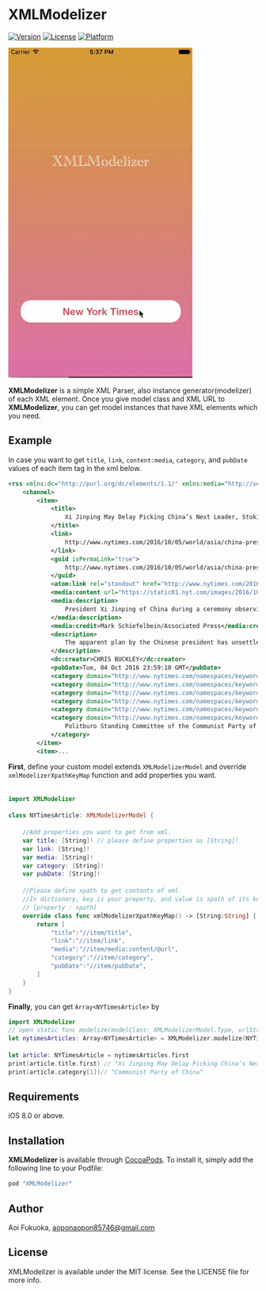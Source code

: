 # XMLModelizer

[![Version](https://img.shields.io/cocoapods/v/XMLModelizer.svg?style=flat)](http://cocoapods.org/pods/XMLModelizer)
[![License](https://img.shields.io/cocoapods/l/XMLModelizer.svg?style=flat)](http://cocoapods.org/pods/XMLModelizer)
[![Platform](https://img.shields.io/cocoapods/p/XMLModelizer.svg?style=flat)](http://cocoapods.org/pods/XMLModelizer)

![sample](https://github.com/aoifukuoka/XMLModelizer/raw/master/sample.gif)

**XMLModelizer** is a simple XML Parser, also instance generator(modelizer) of each XML element.
Once you give model class and XML URL to **XMLModelizer**, you can get model instances that have XML elements which you need.  

## Example

In case you want to get `title`, `link`, `content:media`, `category`, and `pubDate` values of each item tag in the xml below.

```xml
<rss xmlns:dc="http://purl.org/dc/elements/1.1/" xmlns:media="http://search.yahoo.com/mrss/" xmlns:atom="http://www.w3.org/2005/Atom" xmlns:nyt="http://www.nytimes.com/namespaces/rss/2.0" version="2.0">
    <channel>
        <item>
            <title>
                Xi Jinping May Delay Picking China’s Next Leader, Stoking Speculation
            </title>
            <link>
                http://www.nytimes.com/2016/10/05/world/asia/china-president-xi-jinping-successor.html?partner=rss&emc=rss
            </link>
            <guid isPermaLink="true">
                http://www.nytimes.com/2016/10/05/world/asia/china-president-xi-jinping-successor.html
            </guid>
            <atom:link rel="standout" href="http://www.nytimes.com/2016/10/05/world/asia/china-president-xi-jinping-successor.html?partner=rss&emc=rss"/>
            <media:content url="https://static01.nyt.com/images/2016/10/03/world/04CHINA-XI-web1/04CHINA-XI-web1-moth.jpg" medium="image" height="151" width="151"/>
            <media:description>
                President Xi Jinping of China during a ceremony observing Martyrs’ Day, a holiday that memorializes Chinese who died in battle against foreign powers, at Tiananmen Square in Beijing last week.
            </media:description>
            <media:credit>Mark Schiefelbein/Associated Press</media:credit>
            <description>
                The apparent plan by the Chinese president has unsettled the party elite and created uncertainty over whether Mr. Xi will try to stay in power beyond the usual two terms.
            </description>
            <dc:creator>CHRIS BUCKLEY</dc:creator>
            <pubDate>Tue, 04 Oct 2016 23:59:10 GMT</pubDate>
            <category domain="http://www.nytimes.com/namespaces/keywords/nyt_per">Xi Jinping</category>
            <category domain="http://www.nytimes.com/namespaces/keywords/nyt_org_all">Communist Party of China</category>
            <category domain="http://www.nytimes.com/namespaces/keywords/nyt_geo">China</category>
            <category domain="http://www.nytimes.com/namespaces/keywords/des">Appointments and Executive Changes</category>
            <category domain="http://www.nytimes.com/namespaces/keywords/nyt_per">Li Keqiang</category>
            <category domain="http://www.nytimes.com/namespaces/keywords/nyt_org_all">
                Politburo Standing Committee of the Communist Party of China
            </category>
        </item>
        <item>...
```



**First**, define your custom model extends `XMLModelizerModel` and override `xmlModelizerXpathKeyMap` function and add properties you want.

```Swift

import XMLModelizer

class NYTimesArticle: XMLModelizerModel {
    
    //Add properties you want to get from xml.
    var title: [String]! // please define properties as [String]!
    var link: [String]!
    var media: [String]!
    var category: [String]!
    var pubDate: [String]!
    
    //Please define xpath to get contents of xml.
    //In dictionary, key is your property, and value is xpath of its key.
    // [property : xpath]
    override class func xmlModelizerXpathKeyMap() -> [String:String] {
        return [
            "title":"//item/title",
            "link":"//item/link",
            "media":"//item/media:content/@url",
            "category":"//item/category",
            "pubDate":"//item/pubDate",
        ]
    }
}
```

**Finally**, you can get `Array<NYTimesArticle>` by
```Swift
import XMLModelizer
// open static func modelize(modelClass: XMLModelizerModel.Type, urlString: String) -> [AnyObject]
let nytimesArticles: Array<NYTimesArticle> = XMLModelizer.modelize(NYTimesArticle.self, "http://rss.nytimes.com/services/xml/rss/nyt/World.xml")

let article: NYTimesArticle = nytimesArticles.first
print(article.title.first) // "Xi Jinping May Delay Picking China’s Next Leader, Stoking Speculation"
print(article.category[1])// "Communist Party of China"

```

## Requirements

iOS 8.0 or above.

## Installation

**XMLModelizer** is available through [CocoaPods](http://cocoapods.org). To install
it, simply add the following line to your Podfile:

```ruby
pod "XMLModelizer"
```

## Author

Aoi Fukuoka, aoponaopon85746@gmail.com

## License

XMLModelizer is available under the MIT license. See the LICENSE file for more info.

